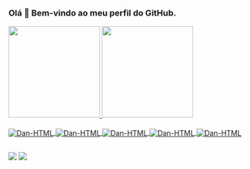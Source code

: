 ### Olá 👋 Bem-vindo ao meu perfil do GitHub.

<div align="left">
  <a href="https://github.com/danielbricola">
  <img height="180em" src="https://github-readme-stats.vercel.app/api?username=danielbricola&theme=gruvbox&show_icons=true&hide_border=true&count_private=true"/>
  <img height="180em" src="https://github-readme-stats.vercel.app/api/top-langs/?username=danielbricola&theme=gruvbox&show_icons=true&hide_border=true&layout=compact"/>
</div>
<div style="display: inline_block"><br>
  <img align="center" alt="Dan-HTML" src="https://img.shields.io/badge/HTML5-E34F26?style=for-the-badge&logo=html5&logoColor=white">
  <img align="center" alt="Dan-HTML" src="https://img.shields.io/badge/CSS3-1572B6?style=for-the-badge&logo=css3&logoColor=white">
  <img align="center" alt="Dan-HTML" src="https://img.shields.io/badge/JavaScript-F7DF1E?style=for-the-badge&logo=javascript&logoColor=black">
  <img align="center" alt="Dan-HTML" src="https://img.shields.io/badge/React-20232A?style=for-the-badge&logo=react&logoColor=61DAFB">
  <img align="center" alt="Dan-HTML" src="https://img.shields.io/badge/Bootstrap-563D7C?style=for-the-badge&logo=bootstrap&logoColor=white">
</div>
    
##

<div> 
  <a href = "mailto:danielbricola@hotmail.com"><img src="https://img.shields.io/badge/Microsoft_Outlook-0078D4?style=for-the-badge&logo=microsoft-outlook&logoColor=white" target="_blank"></a>
  <a href="https://www.linkedin.com/in/daniel-bricola/" target="_blank"><img src="https://img.shields.io/badge/-LinkedIn-%230077B5?style=for-the-badge&logo=linkedin&logoColor=white" target="_blank"></a>
 
</div>
